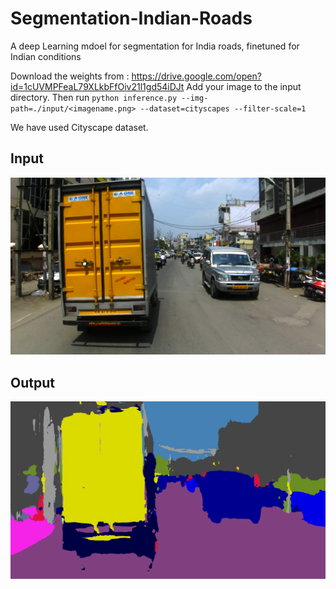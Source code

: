 # Segmentation-Indian-Roads
A deep Learning mdoel for segmentation for India roads, finetuned for Indian conditions 

Download the weights from : https://drive.google.com/open?id=1cUVMPFeaL79XLkbFfOiv21l1gd54iDJt
Add your image to the input directory.
Then run `python inference.py --img-path=./input/<imagename.png> --dataset=cityscapes --filter-scale=1`

We have used Cityscape dataset. 

## Input
![input](input/test.png?raw=true "Input")

## Output
![input](output/prediction.png?raw=true "Input")

